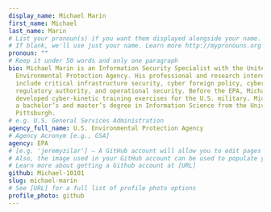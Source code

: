 ```yaml
---
display_name: Michael Marin
first_name: Michael
last_name: Marin
# List your pronoun(s) if you want them displayed alongside your name.
# If blank, we'll use just your name. Learn more http://mypronouns.org
pronoun: ""
# Keep it under 50 words and only one paragraph
bio: Michael Marin is an Information Security Specialist with the United States
  Environmental Protection Agency. His professional and research interests
  include critical infrastructure security, cyber foreign policy, cyber
  regulatory authority, and operational security. Before the EPA, Michael
  developed cyber-kinetic training exercises for the U.S. military. Michael has
  a bachelor’s and master’s degree in Information Science from the University of
  Pittsburgh.
# e.g. U.S. General Services Administration
agency_full_name: U.S. Environmental Protection Agency
# Agency Acronym [e.g., GSA]
agency: EPA
# [e.g. 'jeremyzilar'] — A GitHub account will allow you to edit pages on Digital.gov.
# Also, the image used in your GitHub account can be used to populate your digital.gov profile photo.
# Learn more about getting a Github account at [URL]
github: Michael-10101
slug: michael-marin
# See [URL] for a full list of profile photo options
profile_photo: github
---
```

